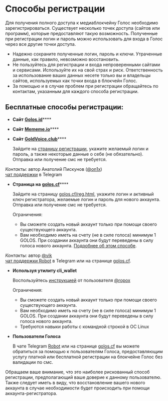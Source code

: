 # Способы регистрации

Для получения полного доступа к медиаблокчейну Голос необходимо зарегистрироваться. Существует несколько точек доступа \(сайтов или программ\), которые предоставляют такую возможность. Полученные при регистрации логин и пароль можно использовать для входа в Голос через все другие точки доступа.

* Надежно сохраните полученные логин, пароль и ключи. Утраченные данные, как правило, невозможно восстановить.
* Не пользуйтесь для регистрации и входа непроверенными сайтами и сервисами. Используйте их на свой страх и риск. Ответственность за использование ваших данных несете только вы и владельцы сайтов, используемых как точки входа в блокчейн Голос.
* За помощью и в случае проблем при регистрации обращайтесь по контактам, указанным для каждого способа регистрации.

## Бесплатные способы регистрации:

* **Сайт** [**Golos.id**](https://golos.id)\*\*\*\*
* **Сайт** [**Mememe.io**](https://mememe.io)\*\*\*\*
* **Сайт** [**GoldVoice.club**](https://goldvoice.club)\*\*\*\*

  Зайдите на [страницу регистрации](https://goldvoice.club/registration/), укажите желаемый логин и пароль, а также некоторые данные о себе \(не обязательно\). Отправка или получение смс не требуется.

_Контакты:_ автор Анатолий Пискунов \([@on1x](https://golos.id/@on1x)\)  
[чат поддержки](https://t.me/goldvoice) в Telegram

* **Страница на** [**golos.cf**](https://golos.cf/reg.html)\*\*\*\*

  Зайдите на страницу [golos.cf/reg.html](https://golos.cf/reg.html), укажите логин и активный ключ регистратора, желаемые логин и пароль для нового аккаунта. Отправка или получение смс не требуется.

  Ограничения:

  * Вы сможете создать новый аккаунт только при помощи своего существующего аккаунта. 
  * Вам необходимо иметь на счету \(не в силе голоса\) минимум 1 GOLOS. При создании аккаунта они будут переведены в силу голоса нового аккаунта. [Подробнее об этом способе](https://github.com/golos-blockchain/wiki/tree/d4fe11c3d8f3a019fe4c0b1f3da33a6c2aeab1eb/3-guides/stati/registratsiya-akkauntov.md).

_Контакты:_ автор [@vik](https://golos.id/@vik)  
[чат поддержки Robot](https://t.me/chain_cf) в Telegram или на странице [golos.cf](https://golos.cf).

* **Используя утилиту cli\_wallet**

  Воспользуйтесь [инструкцией](https://github.com/golos-blockchain/wiki/tree/d4fe11c3d8f3a019fe4c0b1f3da33a6c2aeab1eb/3-guides/stati/sozdanie-polzovatelya-ispolzuya-cliwallet.md) от пользователя [@ropox](https://golos.id/@ropox)

  Ограничения:

  * Вы сможете создать новый аккаунт только при помощи своего существующего аккаунта.
  * Вам необходимо иметь на счету \(не в силе голоса\) минимум 1 GOLOS. При создании аккаунта они будут переведены в силу голоса нового аккаунта.
  * Требуются навыки работы с командной строкой в ОС Linux

* **Пользователи Голоса**

  В чате Telegram [Robot](https://t.me/chain_cf) или на странице [golos.cf](https://golos.cf) вы можете обратиться за помощью к пользователям Голоса, предоставляющим услугу платной или бесплатной регистрации на блокчейне Голос без валидации по смс.

Обращаем ваше внимание, что это наиболее рискованный способ регистрации, предполагающий ваше доверие к данному пользователю. Также следует иметь в виду, что восстановление вашего нового аккаунта в случае необходимости будет происходить при помощи аккаунта-регистратора.

